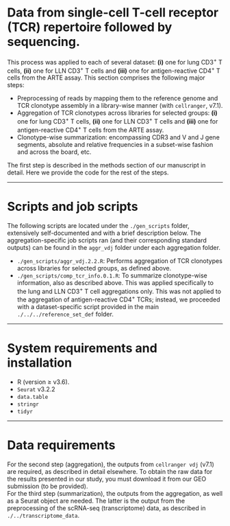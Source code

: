 Data from single-cell T-cell receptor (TCR) repertoire followed by sequencing.
===========

This process was applied to each of several dataset: **(i)** one for lung CD3<sup>+</sup> T cells, **(ii)** one for LLN CD3<sup>+</sup> T cells and **(iii)** one for antigen-reactive CD4<sup>+</sup> T cells from the ARTE assay. This section comprises the following major steps:

* Preprocessing of reads by mapping them to the reference genome and TCR clonotype assembly in a library-wise manner (with `cellranger`, v7.1).
* Aggregation of TCR clonotypes across libraries for selected groups: **(i)** one for lung CD3<sup>+</sup> T cells, **(ii)** one for LLN CD3<sup>+</sup> T cells and **(iii)** one for antigen-reactive CD4<sup>+</sup> T cells from the ARTE assay.
* Clonotype-wise summarization: encompassing CDR3 and V and J gene segments, absolute and relative frequencies in a subset-wise fashion and across the board, etc.

The first step is described in the methods section of our manuscript in detail. Here we provide the code for the rest of the steps.

---
# Scripts and job scripts
The following scripts are located under the `./gen_scripts` folder, extensively self-documented and with a brief description below. The aggregation-specific job scripts ran (and their corresponding standard outputs) can be found in the `aggr_vdj` folder under each aggregation folder.
* `./gen_scripts/aggr_vdj.2.2.R`: Performs aggregation of TCR clonotypes across libraries for selected groups, as defined above.
* `./gen_scripts/comp_tcr_info.0.1.R`: To summarize clonotype-wise information, also as described above. This was applied specifically to the lung and LLN CD3<sup>+</sup> T cell aggregations only. This was not applied to the aggregation of antigen-reactive CD4<sup>+</sup> TCRs; instead, we proceeded with a dataset-specific script provided in the main `./../../reference_set_def` folder.

---
# System requirements and installation
* R (version $\geq$ v3.6).
* `Seurat` v3.2.2
* `data.table`
* `stringr`
* `tidyr`

---
# Data requirements
For the second step (aggregation), the outputs from `cellranger vdj` (v7.1) are required, as described in detail elsewhere. To obtain the raw data for the results presented in our study, you must download it from our GEO submission (to be provided).<br>
For the third step (summarization), the outputs from the aggregation, as well as a Seurat object are needed. The latter is the output from the preprocessing of the scRNA-seq (transcriptome) data, as described in `./../transcriptome_data`.